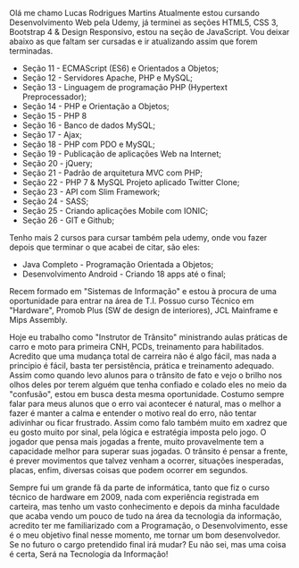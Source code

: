  Olá me chamo Lucas Rodrigues Martins
<i class="fa-brands fa-js"></i>
 Atualmente estou cursando Desenvolvimento Web pela Udemy, já terminei as seções HTML5, CSS 3, Bootstrap 4 & Design Responsivo, estou na seção de JavaScript.
 Vou deixar abaixo as que faltam ser cursadas e ir atualizando assim que forem terminadas.
- Seção 11 - ECMAScript (ES6) e Orientados a Objetos;
- Seção 12 - Servidores Apache, PHP e MySQL;
- Seção 13 - Linguagem de programação PHP (Hypertext Preprocessador);
- Seção 14 - PHP e Orientação a Objetos;
- Seção 15 - PHP 8
- Seção 16 - Banco de dados MySQL;
- Seção 17 - Ajax;
- Seção 18 - PHP com PDO e MySQL;
- Seção 19 - Publicação de aplicações Web na Internet;
- Seção 20 - jQuery;
- Seção 21 - Padrão de arquitetura MVC com PHP;
- Seção 22 - PHP 7 & MySQL Projeto aplicado Twitter Clone;
- Seção 23 - API com Slim Framework;
- Seção 24 - SASS;
- Seção 25 - Criando aplicações Mobile com IONIC;
- Seção 26 - GIT e Github;

Tenho mais 2 cursos para cursar também pela udemy, onde vou fazer depois que terminar o que acabei de citar, são eles:
- Java Completo - Programação Orientada a Objetos;
- Desenvolvimento Android - Criando 18 apps até o final;

Recem formado em "Sistemas de Informação" e estou à procura de uma oportunidade para entrar na área de T.I.
Possuo curso Técnico em "Hardware", Promob Plus (SW de design de interiores), JCL Mainframe e Mips Assembly.

 Hoje eu trabalho como "Instrutor de Trânsito" ministrando aulas práticas de carro e moto para primeira CNH, PCDs, treinamento para habilitados.
 Acredito que uma mudança total de carreira não é algo fácil, mas nada a principio é fácil, basta ter persistência, prática e treinamento adequado. 
 Assim como quando levo alunos para o trânsito de fato e vejo o brilho nos olhos deles por terem alguém que tenha confiado e colado eles no meio da "confusão", estou em busca desta mesma oportunidade.
Costumo sempre falar para meus alunos que o erro vai acontecer é natural, mas o melhor a fazer é manter a calma e entender o motivo real do erro, não tentar adivinhar ou ficar frustrado.
Assim como falo também muito em xadrez que eu gosto muito por sinal, pela lógica e estratégia imposta pelo jogo. O jogador que pensa mais jogadas a frente, muito provavelmente tem a capacidade melhor para superar suas jogadas.
O trânsito é pensar a frente, é prever movimentos que talvez venham a ocorrer, situações inesperadas, placas, enfim, diversas coisas que podem ocorrer em segundos.

Sempre fui um grande fã da parte de informática, tanto que fiz o curso técnico de hardware em 2009, nada com experiência registrada em carteira, mas tenho um vasto conhecimento e depois da minha faculdade que acaba vendo um pouco de tudo na área da tecnologia da informação, acredito ter me familiarizado com a Programação, o Desenvolvimento, esse é o meu objetivo final nesse momento, me tornar um bom desenvolvedor.
Se no futuro o cargo pretendido final irá mudar? Eu não sei, mas uma coisa é certa, Será na Tecnologia da Informação!
 
 


